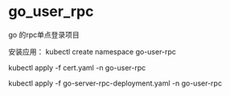 # go_user_rpc
go 的rpc单点登录项目

安装应用：
kubectl create namespace go-user-rpc

kubectl apply -f cert.yaml -n go-user-rpc

kubectl apply -f go-server-rpc-deployment.yaml -n go-user-rpc
